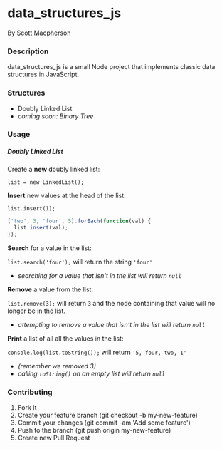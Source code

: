 # data_structures_js
By [Scott Macpherson](https://github.com/scottmacphersonmusic)

### Description
data_structures_js is a small Node project that implements classic data structures in JavaScript.

### Structures
- Doubly Linked List
- *coming soon: Binary Tree*

### Usage
##### Doubly Linked List
Create a **new** doubly linked list:

`list = new LinkedList();`

**Insert** new values at the head of the list:

`list.insert(1);`

```javascript
['two', 3, 'four', 5].forEach(function(val) {
  list.insert(val);
});
```

**Search** for a value in the list:

`list.search('four');` will return the string `'four'`

- *searching for a value that isn't in the list will return `null`*

**Remove** a value from the list:

`list.remove(3);` will return `3` and the node containing that value will no longer be in the list.

- *attempting to remove a value that isn't in the list will return `null`*

**Print** a list of all all the values in the list:

`console.log(list.toString());` will return `'5, four, two, 1'`

- *(remember we removed 3)*
- *calling `toString()` on an empty list will return `null`*

### Contributing
1. Fork It
2. Create your feature branch (git checkout -b my-new-feature)
3. Commit your changes (git commit -am 'Add some feature')
4. Push to the branch (git push origin my-new-feature)
5. Create new Pull Request
